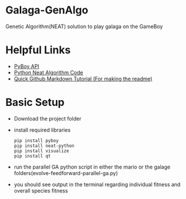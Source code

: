 # Galaga-GenAlgo
Genetic Algorithm(NEAT) solution to play galaga on the GameBoy
# Helpful Links
  * [PyBoy API](https://github.com/Baekalfen/PyBoy)
  * [Python Neat Algorithm Code](https://neat-python.readthedocs.io/en/latest/neat_overview.html)
  * [Quick Github Markdown Tutorial (For making the readme)](https://github.com/adam-p/markdown-here/wiki/Markdown-Cheatsheet)

# Basic Setup
  * Download the project folder
  * install required libraries
    
    ```
    pip install pyboy
    pip install neat-python
    pip install visualize
    pip install qt
    ```
  * run the parallel GA python script in either the mario or the galage folders(evolve-feedforward-parallel-ga.py)
  * you should see output in the terminal regarding individual fitness and overall species fitness


